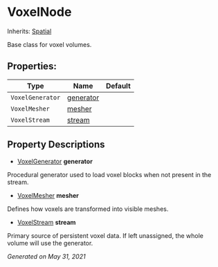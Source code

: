 # VoxelNode

Inherits: [Spatial](https://docs.godotengine.org/en/stable/classes/class_spatial.html)


Base class for voxel volumes.

## Properties:


Type              | Name                       | Default
----------------- | -------------------------- | --------
`VoxelGenerator`  | [generator](#i_generator)  |
`VoxelMesher`     | [mesher](#i_mesher)        |
`VoxelStream`     | [stream](#i_stream)        |
<p></p>

## Property Descriptions

- [VoxelGenerator](VoxelGenerator.md)<span id="i_generator"></span> **generator**

Procedural generator used to load voxel blocks when not present in the stream.

- [VoxelMesher](VoxelMesher.md)<span id="i_mesher"></span> **mesher**

Defines how voxels are transformed into visible meshes.

- [VoxelStream](VoxelStream.md)<span id="i_stream"></span> **stream**

Primary source of persistent voxel data. If left unassigned, the whole volume will use the generator.

_Generated on May 31, 2021_
